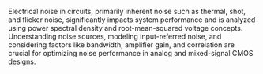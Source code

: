 Electrical noise in circuits, primarily inherent noise such as thermal, shot, and flicker noise, significantly impacts system performance and is analyzed using power spectral density and root-mean-squared voltage concepts. Understanding noise sources, modeling input-referred noise, and considering factors like bandwidth, amplifier gain, and correlation are crucial for optimizing noise performance in analog and mixed-signal CMOS designs.
